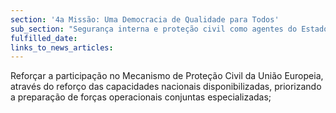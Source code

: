 ```yaml
---
section: '4a Missão: Uma Democracia de Qualidade para Todos'
sub_section: "Segurança interna e proteção civil como agentes do Estado de Direito"
fulfilled_date:
links_to_news_articles:
---
```


Reforçar a participação no Mecanismo de Proteção Civil da União Europeia, através do reforço das capacidades nacionais disponibilizadas, priorizando a preparação de forças operacionais conjuntas especializadas;